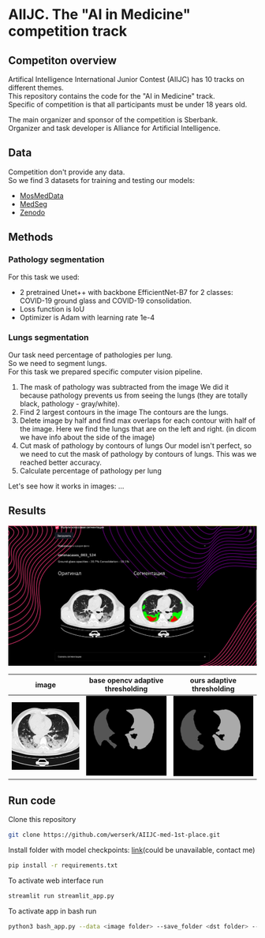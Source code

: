 # AIIJC. The "AI in Medicine" competition track

## Competiton overview

Artifical Intelligence International Junior Contest (AIIJC) has 10 tracks on different themes. \
This repository contains the code for the "AI in Medicine" track. \
Specific of competition is that all participants must be under 18 years old.

The main organizer and sponsor of the competition is Sberbank. \
Organizer and task developer is Alliance for Artificial Intelligence.

## Data

Competition don't provide any data. \
So we find 3 datasets for training and testing our models:

* [MosMedData](https://mosmed.ai/datasets/covid19_1110/)
* [MedSeg](http://medicalsegmentation.com/covid19/)
* [Zenodo](https://zenodo.org/record/3757476#.YRqU0IgzbP_)

## Methods

### Pathology segmentation

For this task we used:

* 2 pretrained Unet++ with backbone EfficientNet-B7 for 2 classes: \
  COVID-19 ground glass and COVID-19 consolidation.
* Loss function is IoU
* Optimizer is Adam with learning rate 1e-4

### Lungs segmentation

Our task need percentage of pathologies per lung. \
So we need to segment lungs. \
For this task we prepared specific computer vision pipeline.

1. The mask of pathology was subtracted from the image
   We did it because pathology prevents
   us from seeing the lungs (they are totally black, pathology - gray/white).
2. Find 2 largest contours in the image
   The contours are the lungs.
3. Delete image by half and find max overlaps for each contour with half of the image.
   Here we find the lungs that are on the left and right. (in dicom we have info about the side of the image)
4. Cut mask of pathology by contours of lungs
   Our model isn't perfect, so we need to cut the mask of pathology by contours of lungs.
   This was we reached better accuracy.
5. Calculate percentage of pathology per lung

Let's see how it works in images:
...

## Results

![](.images/website.png)

|            image             |      base opencv adaptive thresholding      |         ours adaptive thresholding          |
|:----------------------------:|:-------------------------------------------:|:-------------------------------------------:|
| ![](.images/slice_image.png) | ![](.images/base_adaptive_thresholding.png) | ![](.images/ours_adaptive_thresholding.png) |

## Run code

Clone this repository
```bash
git clone https://github.com/werserk/AIIJC-med-1st-place.git
```

Install folder with model checkpoints: [link](https://drive.google.com/file/d/19svztOBB4RhnW7cwuZTDPZb0EiWKdydN/view?usp=sharing)(could be unavailable, contact me)

```bash
pip install -r requirements.txt
```

To activate web interface run

```bash
streamlit run streamlit_app.py
```

To activate app in bash run

```bash
python3 bash_app.py --data <image folder> --save_folder <dst folder> --multi --show_legend
```

